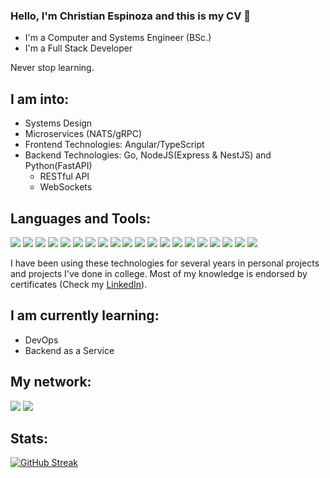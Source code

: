 ### Hello, I'm Christian Espinoza and this is my CV 👋 

- I'm a Computer and Systems Engineer (BSc.)
- I'm a Full Stack Developer  

Never stop learning.


## I am into: 
- Systems Design
- Microservices (NATS/gRPC)
- Frontend Technologies: Angular/TypeScript
- Backend Technologies: Go, NodeJS(Express & NestJS) and Python(FastAPI)
  - RESTful API
  - WebSockets

## Languages and Tools:  

<img src = "https://img.shields.io/badge/Go-00ADD8?style=flat&logo=go&logoColor=white"> <img src = "https://img.shields.io/badge/Python-3670A0?style=flat&logo=python&logoColor=white"> 
<img src = "https://img.shields.io/badge/Typescript-3179C6?style=flat&logo=typescript&logoColor=white">
<img src = "https://img.shields.io/badge/JavaScript-F0DB4F?style=flat&logo=javascript&logoColor=white">
<img src = "https://img.shields.io/badge/NodeJS-43853D?style=flat&logo=node.js&logoColor=white">
<img src = "https://img.shields.io/badge/Express-404D59?style=flat&logo=express&logoColor=white">
<img src = "https://img.shields.io/badge/NestJS-E0234E?style=flat&logo=nestjs&logoColor=white">
<img src = "https://img.shields.io/badge/Angular-a6120d?style=flat&logo=angular&logoColor=white">
<img src="https://img.shields.io/badge/HTML5-E34F26?style=flat&logo=html5&logoColor=white">
<img src="https://img.shields.io/badge/CSS3-1572B6?style=flat&logo=css3&logoColor=white">
<img src="https://img.shields.io/badge/Bootstrap5-563d7c?style=flat&logo=bootstrap&logoColor=white">
<img src="https://img.shields.io/badge/FastAPI-00ADD8?style=flat&logo=fastapi&logoColor=white">
<img src="https://img.shields.io/badge/MongoDB-4EA94B?style=flat&logo=mongodb&logoColor=white">
<img src="https://img.shields.io/badge/MySQL-005C84?style=flat&logo=mysql&logoColor=white">
<img src="https://img.shields.io/badge/PostgreSQL-316192?style=flat&logo=postgresql&logoColor=white">
<img src="https://img.shields.io/badge/Amazon Web Services-232F3E?style=flat&logo=amazon-aws&logoColor=white">
<img src="https://img.shields.io/badge/Google Cloud Platform-4285F4?style=flat&logo=google-cloud&logoColor=white">
<img src="https://img.shields.io/badge/Docker-blue?style=flat&logo=docker&logoColor=white">
<img src="https://img.shields.io/badge/Git-F1502F?style=flat&logo=git&logoColor=white">
<img src="https://img.shields.io/badge/GitHub-100000?style=flat&logo=github&logoColor=white">

I have been using these technologies for several years in personal projects and projects I've done in college.
Most of my knowledge is endorsed by certificates (Check my [LinkedIn](https://www.linkedin.com/in/christian-espinoza-cadillo-a29702234/)).

## I am currently learning:
- DevOps
- Backend as a Service

## My network:

[<img src="https://img.shields.io/badge/LinkedIn-0077B5?style=for-the-badge&logo=linkedin&logoColor=white">](https://www.linkedin.com/in/christian-espinoza-cadillo-a29702234/)
[<img src="https://img.shields.io/badge/Facebook-1877F2?style=for-the-badge&logo=facebook&logoColor=white" />](https://www.facebook.com/christian.espinozacadillo/)
</br>
## Stats:  


[![GitHub Streak](https://github-readme-streak-stats.herokuapp.com/?user=ChrisCodeX&theme=chartreuse-dark)]()
